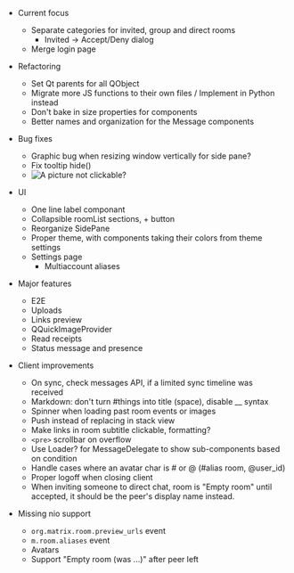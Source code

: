 - Current focus
  - Separate categories for invited, group and direct rooms
    - Invited → Accept/Deny dialog
  - Merge login page

- Refactoring
  - Set Qt parents for all QObject
  - Migrate more JS functions to their own files / Implement in Python instead
  - Don't bake in size properties for components
  - Better names and organization for the Message components

- Bug fixes
  - Graphic bug when resizing window vertically for side pane?
  - Fix tooltip hide()
  - ![A picture](https://picsum.photos/256/256) not clickable?

- UI
  - One line label componant
  - Collapsible roomList sections, + button
  - Reorganize SidePane
  - Proper theme, with components taking their colors from theme settings
  - Settings page
    - Multiaccount aliases

- Major features
  - E2E
  - Uploads
  - Links preview
  - QQuickImageProvider
  - Read receipts
  - Status message and presence

- Client improvements
  - On sync, check messages API, if a limited sync timeline was received
  - Markdown: don't turn #things into title (space), disable __ syntax
  - Spinner when loading past room events or images
  - Push instead of replacing in stack view
  - Make links in room subtitle clickable, formatting?
  - `<pre>` scrollbar on overflow
  - Use Loader? for MessageDelegate to show sub-components based on condition
  - Handle cases where an avatar char is # or @ (#alias room, @user\_id)
  - Proper logoff when closing client
  - When inviting someone to direct chat, room is "Empty room" until accepted,
    it should be the peer's display name instead.

- Missing nio support
  - `org.matrix.room.preview_urls` event
  - `m.room.aliases` event
  - Avatars
  - Support "Empty room (was ...)" after peer left
